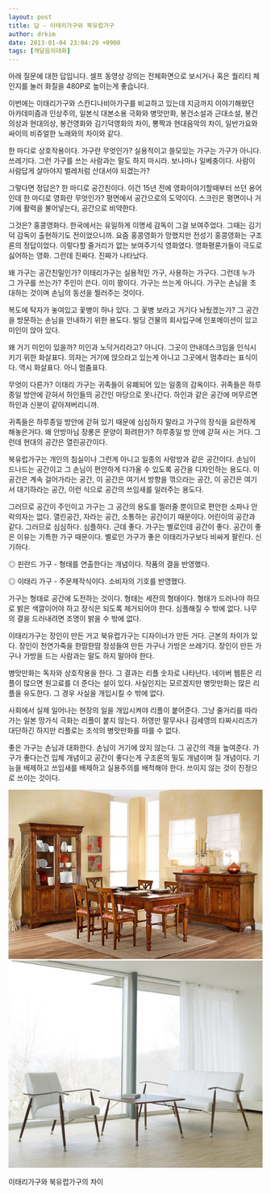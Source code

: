 ```yaml
---
layout: post
title: 답 - 이태리가구와 북유럽가구
author: drkim
date: 2013-01-04 23:04:29 +0900
tags: [깨달음의대화]
---
```

    
아래 질문에 대한 답입니다. 셀프 동영상 강의는 전체화면으로 보시거나 혹은 퀄리티 체인지를 눌러 화질을 480P로 높이는게 좋습니다. 

 이번에는 이태리가구와 스칸디나비아가구를 비교하고 있는데 지금까지 이야기해왔던 아카데미즘과 인상주의, 일본식 대본소용 극화와 병맛만화, 봉건소설과 근대소설, 봉건의상과 현대의상, 봉건영화와 김기덕영화의 차이, 뽕짝과 현대음악의 차이, 일반가요와 싸이의 비쥬얼한 노래와의 차이와 같다. 

 한 마디로 상호작용이다. 가구란 무엇인가? 실용적이고 쓸모있는 가구는 가구가 아니다. 쓰레기다. 그런 가구를 쓰는 사람과는 말도 하지 마시라. 보나마나 일베충이다. 사람이 사람답게 살아야지 벌레처럼 산대서야 되겠는가? 

 그렇다면 정답은? 한 마디로 공간친이다. 이건 15년 전에 영화이야기할때부터 쓰던 용어인데 한 마디로 영화란 무엇인가? 평면에서 공간으로의 도약이다. 스크린은 평면이나 거기에 활력을 불어넣는다, 공간으로 비약한다. 

 그것은? 홍콩영화다. 한국에서는 유일하게 이명세 감독이 그걸 보여주었다. 그때는 김기덕 감독이 출현하기도 전이었으니까. 요즘 홍콩영화가 망했지만 전성기 홍콩영화는 구조론의 정답이었다. 이렇다할 줄거리가 없는 보여주기식 영화였다. 영화평론가들이 극도로 싫어하는 영화. 그런데 진짜다. 진짜가 나타났다. 

 왜 가구는 공간친밀인가? 이태리가구는 실용적인 가구, 사용하는 가구다. 그런데 누가 그 가구를 쓰는가? 주인이 쓴다. 이미 꽝이다. 가구는 쓰는게 아니다. 가구는 손님을 초대하는 것이며 손님의 동선을 찔러주는 것이다. 

 복도에 탁자가 놓여있고 꽃병이 하나 있다. 그 꽃병 보라고 거기다 놔뒀겠는가? 그 공간을 방문하는 손님을 안내하기 위한 용도다. 빌딩 건물의 회사입구에 인포메이션이 있고 미인이 앉아 있다. 

 왜 거기 미인이 있을까? 미인과 노닥거리라고? 아니다. 그곳이 안내데스크임을 인식시키기 위한 화살표다. 의자는 거기에 앉으라고 있는게 아니고 그곳에서 멈추라는 표식이다. 역시 화살표다. 아니 멈춤표다. 

 무엇이 다른가? 이태리 가구는 귀족들이 유폐되어 있는 일종의 감옥이다. 귀족들은 하루종일 방안에 갇혀서 하인들의 공간인 마당으로 못나간다. 하인과 같은 공간에 머무르면 하인과 신분이 같아져버리니까. 

 귀족들은 하루종일 방안에 갇혀 있기 때문에 심심하지 말라고 가구의 장식을 요란하게 해놓은거다. 왜 안방마님 장롱은 문양이 화려한가? 하루종일 방 안에 갇혀 사는 거다. 그런데 현대의 공간은 열린공간이다. 

 북유럽가구는 개인의 침실이나 그런게 아니고 일종의 사랑방과 같은 공간이다. 손님이 드나드는 공간이고 그 손님이 편안하게 다가올 수 있도록 공간을 디자인하는 용도다. 이 공간은 계속 걸어가라는 공간, 이 공간은 여기서 방향을 꺾으라는 공간, 이 공간은 여기서 대기하라는 공간, 이런 식으로 공간의 쓰임새를 일러주는 용도다. 

 그러므로 공간이 주인이고 가구는 그 공간의 용도를 찔러줄 뿐이므로 편안한 소파나 안락의자는 없다. 열린공간, 자라는 공간, 소통하는 공간이기 때문이다. 어린이의 공간과 같다. 그러므로 심심하다. 심플하다. 근데 좋다. 가구는 별로인데 공간이 좋다. 공간이 좋은 이유는 기특한 가구 때문이다. 별로인 가구가 좋은 이태리가구보다 비싸게 팔린다. 신기하다. 

 ◎ 핀란드 가구 - 형태를 연출한다는 개념이다. 작품의 결을 반영했다. 

    
◎ 이태리 가구 - 주문제작식이다. 소비자의 기호를 반영했다. 

 가구는 형태로 공간에 도전하는 것이다. 형태는 세잔의 형태이다. 형태가 드러나야 하므로 밝은 색깔이어야 하고 장식은 되도록 제거되어야 한다. 심플해질 수 밖에 없다. 나무의 결을 드러내려면 조명이 밝을 수 밖에 없다. 

 이태리가구는 장인이 만든 거고 북유럽가구는 디자이너가 만든 거다. 근본의 차이가 있다. 장인이 천연가죽을 한땀한땀 정성들여 만든 가구나 가방은 쓰레기다. 장인이 만든 가구나 가방을 드는 사람과는 말도 하지 말아야 한다. 

 병맛만화는 독자와 상호작용을 한다. 그 결과는 리플 숫자로 나타난다. 네이버 웹툰은 리플이 많으면 원고료를 더 준다는 설이 있다. 사실인지는 모르겠지만 병맛만화는 많은 리플을 유도한다. 그 경우 사실을 개입시킬 수 밖에 없다. 

 사회에서 실제 일어나는 현장의 일을 개입시켜야 리플이 붙어준다. 그냥 줄거리를 따라가는 일본 망가식 극화는 리플이 붙지 않는다. 허영만 말무사나 김세영의 타짜시리즈가 대단하긴 하지만 리플로는 조석의 병맛만화를 따를 수 없다. 

 좋은 가구는 손님과 대화한다. 손님이 거기에 앉지 않는다. 그 공간의 격을 높여준다. 가구가 좋다는건 입체 개념이고 공간이 좋다는게 구조론의 밀도 개념이며 질 개념이다. 기능을 배제하고 쓰임새를 배제하고 실용주의를 배척해야 한다. 쓰이지 않는 것이 진정으로 쓰이는 것이다. 



 ![](/files/attach/images/198/506/310/e.jpg)![](/files/attach/images/198/506/310/24.jpg)



이태리가구와 북유럽가구의 차이

